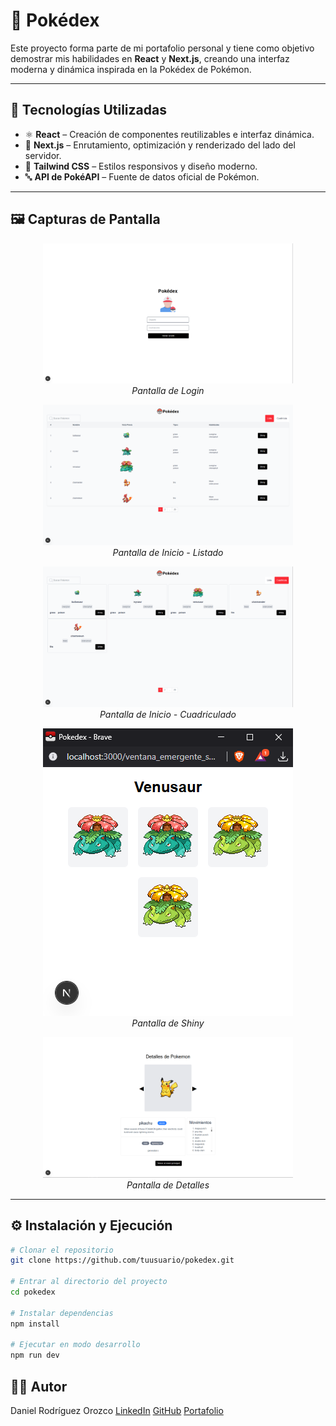 # 🧭 Pokédex

Este proyecto forma parte de mi portafolio personal y tiene como objetivo demostrar mis habilidades en **React** y **Next.js**, creando una interfaz moderna y dinámica inspirada en la Pokédex de Pokémon.  

---

## 🚀 Tecnologías Utilizadas
- ⚛️ **React** – Creación de componentes reutilizables e interfaz dinámica.  
- 💨 **Next.js** – Enrutamiento, optimización y renderizado del lado del servidor.  
- 🎨 **Tailwind CSS** – Estilos responsivos y diseño moderno.  
- 🔤 **API de PokéAPI** – Fuente de datos oficial de Pokémon.  

---

## 🖼️ Capturas de Pantalla
<p align="center">
  <img src="Screenshots/ss0.png" width="400" alt="Pantalla de Login"/>
  <br/>
  <em>Pantalla de Login</em>
</p>

<p align="center">
  <img src="Screenshots/ss1.png" width="400" alt="Pantalla de Inicio - Listado"/>
  <br/>
  <em>Pantalla de Inicio - Listado</em>
</p>

<p align="center">
  <img src="Screenshots/ss2.png" width="400" alt="Pantalla de Inicio - Cuadriculado"/>
  <br/>
  <em>Pantalla de Inicio - Cuadriculado</em>
</p>

<p align="center">
  <img src="Screenshots/ss3.png" width="400" alt="Pantalla de Shiny"/>
  <br/>
  <em>Pantalla de Shiny</em>
</p>

<p align="center">
  <img src="Screenshots/ss4.png" width="400" alt="Pantalla de Detalles"/>
  <br/>
  <em>Pantalla de Detalles</em>
</p>

---

## ⚙️ Instalación y Ejecución

```bash
# Clonar el repositorio
git clone https://github.com/tuusuario/pokedex.git

# Entrar al directorio del proyecto
cd pokedex

# Instalar dependencias
npm install

# Ejecutar en modo desarrollo
npm run dev

```

## 👨‍💻 Autor
Daniel Rodríguez Orozco
[LinkedIn](https://www.linkedin.com/in/danyboy910/)
[GitHub](https://github.com/DanyBoy910)
[Portafolio](https://www.artstation.com/danyboy910)
